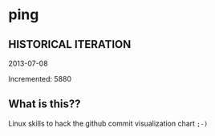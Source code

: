# ping

## HISTORICAL ITERATION
2013-07-08

Incremented: 5880

## What is this?? 
Linux skills to hack the github commit visualization chart `;-)`
